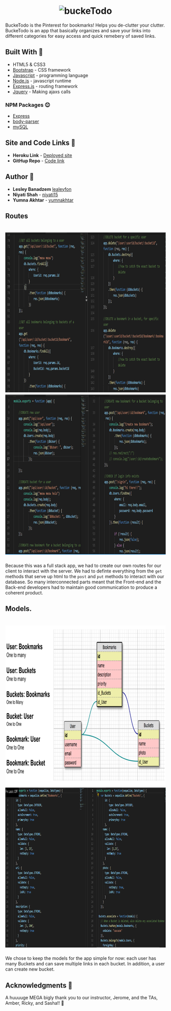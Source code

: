 <h1 align="center">
  <img src="public/image/logo.png" alt="buckeTodo" width="500">
</h1>


BuckeTodo is the Pinterest for bookmarks! Helps you de-clutter your clutter. BuckeTodo is an app that basically organizes and save your links into different categories for easy access and quick remebery of saved links. 

## Built With :crescent_moon:
* HTML5 & CSS3
* [Bootstrap](https://getbootstrap.com/) - CSS framework
* [Javascript](https://www.javascript.com/) - programming language
* [Node.js](https://nodejs.org/en/) - javascript runtime
* [Express.js](https://expressjs.com/) - routing framework
* [Jquery](https://jquery.com/) - Making ajaxs calls 

### NPM Packages :blush:
* [Express](https://www.npmjs.com/package/express)
* [body-parser](https://www.npmjs.com/package/body-parser)
* [mySQL](https://www.npmjs.com/package/mysql)

## Site and Code Links :link:

* **Heroku Link** - [Deployed site](https://bucketodo.herokuapp.com/login)
* **GitHup Repo** - [Code link](https://github.com/lesleyfon/buckeTodo)


## Author :key:
* **Lesley Banadzem** [lealeyfon](https://github.com/lealeyfon)
* **Niyati Shah** - [niyati15](https://github.com/niyati15)
* **Yumna Akhtar** - [yumnakhtar](https://github.com/yumnakhtar)

## Routes

<h1 align="center">
  <img src="public/image/api-routes(1).png" alt="api-routes" width="700" height="500">
   <img src="public/image/api-routes(2).png" alt="api-routes" width="700" height="500" >
</h1>
<!-- <h1 align="center">
  <img src="public/image/api-routes(2)" alt="buckeTodo" width="500">
</h1> -->


Because this was a full stack app, we had to create our own routes for our client to interact with the server. We had to definte everything from the `get` methods that serve up html to the `post` and `put` methods to interact with our database. So many interconnected parts meant that the Front-end and the Back-end developers had to maintain good communication to produce a coherent product.


## Models.

<h1 align="center">
  <img src="public/image/models.png" alt="Models" width="700" height="500">
  <img src="public/image/models-screenshoot.png" alt="models-Screeshot"width="700" height="500">
</h1>
We chose to keep the models for the app simple for now: each user has many Buckets and can save multiple links in each bucket. In addition, a user can create new bucket.


## Acknowledgments :pray:
A huuuuge MEGA bigly thank you to our instructor, Jerome, and the TAs, Amber, Ricky, and Sasha!!  :grimacing: 



